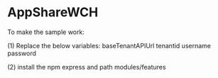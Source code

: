 # AppShareWCH

To make the sample work:

(1) Replace the below variables:
baseTenantAPIUrl
tenantid
username
password

(2) install the npm express and path modules/features
